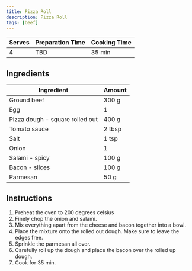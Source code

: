 ```yaml
---
title: Pizza Roll
description: Pizza Roll
tags: [beef]
---
```


| Serves | Preparation Time | Cooking Time |
| ------ | ---------------- | ------------ |
| 4      | TBD              | 35 min       |

## Ingredients

| Ingredient                      | Amount |
| ------------------------------- | ------ |
| Ground beef                     | 300 g  |
| Egg                             | 1      |
| Pizza dough - square rolled out | 400 g  |
| Tomato sauce                    | 2 tbsp |
| Salt                            | 1 tsp  |
| Onion                           | 1      |
| Salami - spicy                  | 100 g  |
| Bacon - slices                  | 100 g  |
| Parmesan                        | 50 g   |

## Instructions

1. Preheat the oven to 200 degrees celsius
2. Finely chop the onion and salami.
3. Mix everything apart from the cheese and bacon together into a bowl.
4. Place the mixture onto the rolled out dough. Make sure to leave the edges free.
5. Sprinkle the parmesan all over.
6. Carefully roll up the dough and place the bacon over the rolled up dough.
7. Cook for 35 min.
